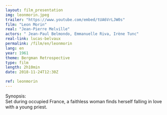 ```yaml
---
layout: film_presentation
img: leonmorin.jpeg
trailer: "https://www.youtube.com/embed/tUA6VrLJW0s"
film: "Leon Morin"
real: "Jean-Pierre Melville"
actors: " Jean-Paul Belmondo, Emmanuelle Riva, Irène Tunc"
real-link: lucas-belvaux
permalink: /film/en/leonmorin
lang: en
year: 1961
theme: Bergman Retrospective
type: film
length: 2h10min
date: 2018-11-24T12:30Z

ref: leonmorin
---
```



<span class="name"> Synopsis:</span> <br/>
<span class="resumefilm"> Set during occupied France, a faithless woman finds herself falling in love with a young priest.  </span>
